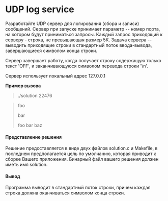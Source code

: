 # UDP log service

Разработайте UDP сервер для логирования (сбора и записи) сообщений. Сервер при запуске принимает параметр -- номер порта, на котором будут приниматься запросы. Каждый запрос приходящий к серверу - строка, не превышающая размер 5K.  Задача сервера -- выводить приходящие строки в стандартный поток ввода-вывода, завершающиеся символом конца строки.

Сервер завершает работу, когда получает строку содержащую только текст 'OFF', и заканчивающуюся символом перевода строки '\n'. 

Сервер использует локальный адрес 127.0.0.1

**Пример вызова**
>./solution 22476

>foo
>
>bar
>
>foo bar baz


#### Представление решения
Решение предоставляется в виде двух файлов solution.c и Makefile, в последнем предполагается цель по умолчанию, которая приводит к сборке Вашего приложения. Бинарный файл вашего решения должен иметь имя solution.

#### Вывод
Программа выводит в стандартный поток строки, причем каждая строка должна оканчиваться символом конца строки.
